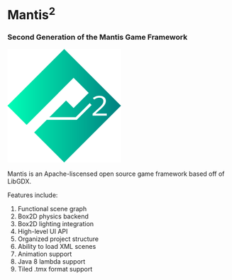 # Mantis<sup>2</sup>

### Second Generation of the Mantis Game Framework

<img src='mantis.png' width='256' height='256'></img>

Mantis is an Apache-liscensed open source game framework based off of LibGDX.

Features include:

1. Functional scene graph
2. Box2D physics backend
3. Box2D lighting integration
4. High-level UI API
5. Organized project structure
6. Ability to load XML scenes
7. Animation support
8. Java 8 lambda support
9. Tiled .tmx format support
